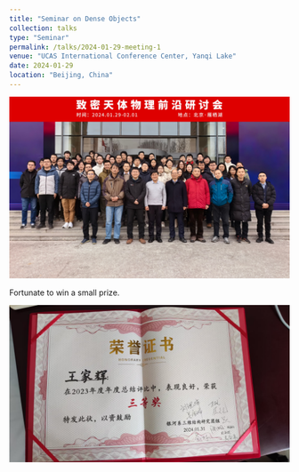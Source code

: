 ```yaml
---
title: "Seminar on Dense Objects"
collection: talks
type: "Seminar"
permalink: /talks/2024-01-29-meeting-1
venue: "UCAS International Conference Center, Yanqi Lake"
date: 2024-01-29
location: "Beijing, China"
---
```


![这是图片](../images/Dense.jpg "DENSE")

Fortunate to win a small prize.   

![这是图片](../images/23nianzhong.jpg "DENSE")

